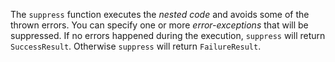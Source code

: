 The `suppress` function executes the _nested code_ and avoids some of the thrown
errors. You can specify one or more _error-exceptions_ that will be suppressed.
If no errors happened during the execution, `suppress` will return
`SuccessResult`. Otherwise `suppress` will return `FailureResult`.

